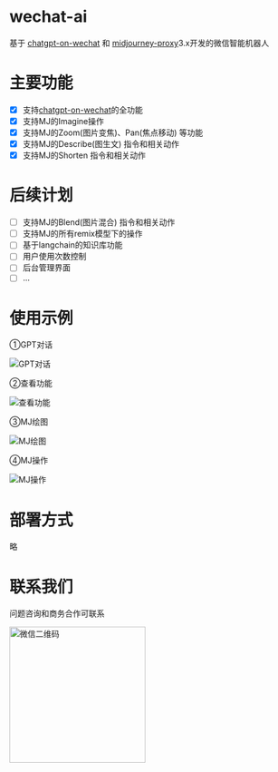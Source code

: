 # wechat-ai
基于 [chatgpt-on-wechat](https://github.com/zhayujie/chatgpt-on-wechat) 和 [midjourney-proxy](https://github.com/novicezk/midjourney-proxy)3.x开发的微信智能机器人

# 主要功能

- [x] 支持[chatgpt-on-wechat](https://github.com/zhayujie/chatgpt-on-wechat)的全功能
- [x] 支持MJ的Imagine操作
- [x] 支持MJ的Zoom(图片变焦)、Pan(焦点移动) 等功能
- [x] 支持MJ的Describe(图生文) 指令和相关动作
- [x] 支持MJ的Shorten 指令和相关动作

# 后续计划

- [ ] 支持MJ的Blend(图片混合) 指令和相关动作
- [ ] 支持MJ的所有remix模型下的操作
- [ ] 基于langchain的知识库功能
- [ ] 用户使用次数控制
- [ ] 后台管理界面
- [ ] ...

# 使用示例

①GPT对话

<img src="https://raw.githubusercontent.com/litter-coder/wechat-ai/main/docs/images/chat.png" alt="GPT对话"/>

②查看功能

<img src="https://raw.githubusercontent.com/litter-coder/wechat-ai/main/docs/images/help.png" alt="查看功能"/>

③MJ绘图

<img src="https://raw.githubusercontent.com/litter-coder/wechat-ai/main/docs/images/imagine.png" alt="MJ绘图"/>

④MJ操作

<img src="https://raw.githubusercontent.com/litter-coder/wechat-ai/main/docs/images/up.png" alt="MJ操作"/>

# 部署方式

略

# 联系我们

问题咨询和商务合作可联系

 <img src="https://raw.githubusercontent.com/litter-coder/midjourney-proxy-plus/main/docs/manager-qrcode.jpeg" width="240" alt="微信二维码"/>


